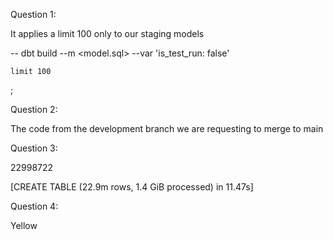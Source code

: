 Question 1:

It applies a limit 100 only to our staging models 

-- dbt build --m <model.sql> --var 'is_test_run: false'

    limit 100
;

Question 2:

The code from the development branch we are requesting to merge to main

Question 3:

22998722

[CREATE TABLE (22.9m rows, 1.4 GiB processed) in 11.47s]

Question 4:

Yellow 